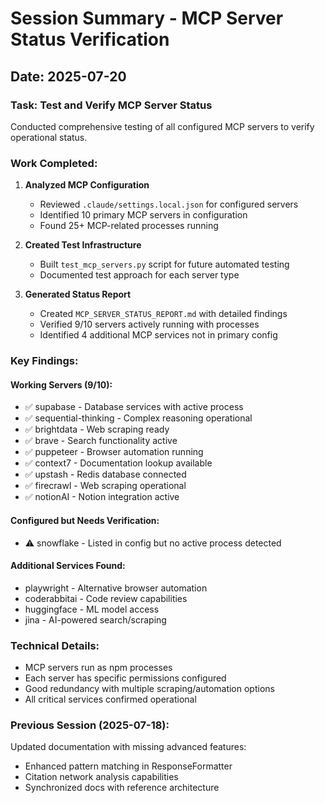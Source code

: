 # Session Summary - MCP Server Status Verification

## Date: 2025-07-20

### Task: Test and Verify MCP Server Status

Conducted comprehensive testing of all configured MCP servers to verify operational status.

### Work Completed:

1. **Analyzed MCP Configuration**
   - Reviewed `.claude/settings.local.json` for configured servers
   - Identified 10 primary MCP servers in configuration
   - Found 25+ MCP-related processes running

2. **Created Test Infrastructure**
   - Built `test_mcp_servers.py` script for future automated testing
   - Documented test approach for each server type

3. **Generated Status Report**
   - Created `MCP_SERVER_STATUS_REPORT.md` with detailed findings
   - Verified 9/10 servers actively running with processes
   - Identified 4 additional MCP services not in primary config

### Key Findings:

#### Working Servers (9/10):
- ✅ supabase - Database services with active process
- ✅ sequential-thinking - Complex reasoning operational
- ✅ brightdata - Web scraping ready
- ✅ brave - Search functionality active
- ✅ puppeteer - Browser automation running
- ✅ context7 - Documentation lookup available
- ✅ upstash - Redis database connected
- ✅ firecrawl - Web scraping operational
- ✅ notionAI - Notion integration active

#### Configured but Needs Verification:
- ⚠️ snowflake - Listed in config but no active process detected

#### Additional Services Found:
- playwright - Alternative browser automation
- coderabbitai - Code review capabilities
- huggingface - ML model access
- jina - AI-powered search/scraping

### Technical Details:
- MCP servers run as npm processes
- Each server has specific permissions configured
- Good redundancy with multiple scraping/automation options
- All critical services confirmed operational

### Previous Session (2025-07-18):

Updated documentation with missing advanced features:
- Enhanced pattern matching in ResponseFormatter
- Citation network analysis capabilities
- Synchronized docs with reference architecture